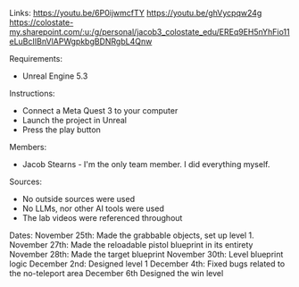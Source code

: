 Links:
https://youtu.be/6P0ijwmcfTY
https://youtu.be/ghVycpqw24g
https://colostate-my.sharepoint.com/:u:/g/personal/jacob3_colostate_edu/EREq9EH5nYhFio11eLuBcIIBnVlAPWgpkbgBDNRgbL4Qnw

Requirements:
- Unreal Engine 5.3

Instructions:
- Connect a Meta Quest 3 to your computer
- Launch the project in Unreal
- Press the play button

Members:
- Jacob Stearns - I'm the only team member. I did everything myself.

Sources:
 - No outside sources were used
 - No LLMs, nor other AI tools were used
 - The lab videos were referenced throughout

Dates:
November 25th: Made the grabbable objects, set up level 1.
November 27th: Made the reloadable pistol blueprint in its entirety
November 28th: Made the target blueprint
November 30th: Level blueprint logic
December 2nd: Designed level 1
December 4th: Fixed bugs related to the no-teleport area
December 6th Designed the win level